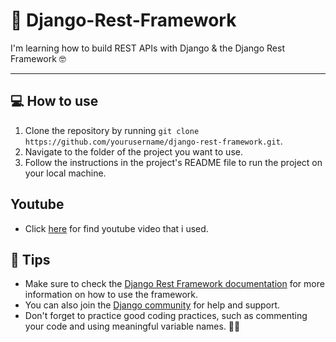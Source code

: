 # 🚀 Django-Rest-Framework

I'm learning how to build REST APIs with Django & the Django Rest Framework 🤓

---

## 💻 How to use
1. Clone the repository by running `git clone https://github.com/yourusername/django-rest-framework.git`.
2. Navigate to the folder of the project you want to use.
3. Follow the instructions in the project's README file to run the project on your local machine.

## Youtube
- Click [here](https://youtu.be/c708Nf0cHrs) for find youtube video that i used.

## 🚀 Tips
- Make sure to check the [Django Rest Framework documentation](https://www.django-rest-framework.org/) for more information on how to use the framework.
- You can also join the [Django community](https://www.djangoproject.com/community/) for help and support.
- Don't forget to practice good coding practices, such as commenting your code and using meaningful variable names. 👨‍💻
